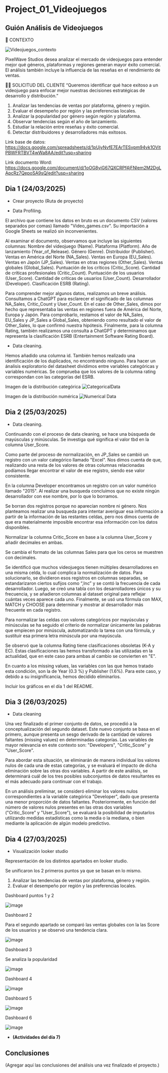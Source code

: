 # Project_01_Videojuegos

## Guión Análisis de Videojuegos

🧠 CONTEXTO

![Videojuegos_contexto](https://github.com/user-attachments/assets/aa743e72-dee8-4f10-a8be-1a7c4c81c737)

PixelWave Studios desea analizar el mercado de videojuegos para entender mejor qué géneros, plataformas y regiones generan mayor éxito comercial. El análisis también incluye la influencia de las reseñas en el rendimiento de ventas.

👨‍💼 SOLICITUD DEL CLIENTE
“Queremos identificar qué hace exitoso a un videojuego para enfocar mejor nuestras decisiones estratégicas de desarrollo y distribución.”

1. Analizar las tendencias de ventas por plataforma, género y región.
2. Evaluar el desempeño por región y las preferencias locales.
3. Analizar la popularidad por género según región y plataforma.
4. Observar tendencias según el año de lanzamiento.
5. Estudiar la relación entre reseñas y éxito comercial.
6. Detectar distribuidores y desarrolladores más exitosos.

Link base de datos: https://docs.google.com/spreadsheets/d/1pUjyNvfE7EArTESvpm94vk1OVitPBWFRTBVT4wWa8AA/edit?usp=sharing

Link documento Word: https://docs.google.com/document/d/1oOG8yiG67QXCRPf4jFNlem2M2DgLApcRz7QepoSA9sQ/edit?usp=sharing


## Dia 1 (24/03/2025)
- Crear proyecto (Ruta de proyecto)

- Data Profiling.

El archivo que contiene los datos en bruto es un documento CSV (valores separados por comas) llamado "Video_games.csv". Su importación a Google Sheets se realizó sin inconvenientes.

  Al examinar el documento, observamos que incluye las siguientes columnas: Nombre del videojuego (Name). Plataforma (Platform). Año de lanzamiento (Year_of_Release). Género (Genre). Distribuidor (Publisher). Ventas en América del Norte (NA_Sales). Ventas en Europa (EU_Sales). Ventas en Japón (JP_Sales). Ventas en otras regiones (Other_Sales). Ventas globales (Global_Sales). Puntuación de los críticos (Critic_Score). Cantidad de críticas profesionales (Critic_Count). Puntuación de los usuarios (User_Score). Cantidad de críticas de usuarios (User_Count). Desarrollador (Developer). Clasificación ESRB (Rating).

Para comprender mejor algunos datos, realizamos un breve análisis. Consultamos a ChatGPT para esclarecer el significado de las columnas NA_Sales, Critic_Count y User_Count.
En el caso de Other_Sales, dimos por hecho que representaba las ventas en regiones fuera de América del Norte, Europa y Japón. Para comprobarlo, restamos el valor de NA_Sales, EU_Sales y JP_Sales a Global_Sales, obteniendo como resultado el valor de Other_Sales, lo que confirmó nuestra hipótesis.
Finalmente, para la columna Rating, también realizamos una consulta a ChatGPT y determinamos que representa la clasificación ESRB (Entertainment Software Rating Board).

- Data cleaning.

Hemos añadido una columna id. También hemos realizado una identificación de los duplicados, no encontrando ninguno. Para hacer un ánalisis exploratorio del datasheet dividimos entre variables categóricas y variables numéricas. Se comprueba que los valores de la columna rating correspondan con las categorías del ESRB.

Imagen de la distribución categórica
  ![CategoricalData](https://github.com/user-attachments/assets/4e9562b7-22b6-4210-b1e2-ef12ff21f5c6)

Imagen de la distribución numérica </summary>
  ![Numerical Data](https://github.com/user-attachments/assets/a2af12c2-4e1d-4745-be07-113207f875b8)




## Dia 2 (25/03/2025)
- Data cleaning.

Continuando con el proceso de data cleaning, se hace una búsqueda de mayúsculas y minúsculas. Se investiga qué significa el valor tbd en la columna User_Score.

Como parte del proceso de normalización, en JP_Sales se cambió un registro con un valor categórico llamado "Excel". Nos dimos cuenta de que, realizando una resta de los valores de otras columnas relacionadas podíamos llegar encontrar el valor de ese registro, siendo ese valor consistente.

En la columna Developer encontramos un registro con un valor numérico llamado "2015". Al realizar una busqueda concluimos que no existe ningún desarrollador con ese nombre, por lo que lo borramos.

Se borran dos registros porque no aparecían nombre ni género. Nos planteamos realizar una busqueda para intentar averiguar esa información a partir de la información de las restantes celdas, pero nos dimos cuenta de que era materialmente imposible encontrar esa información con los datos disponibles. 

Normalizar la columna Critic_Score en base a la columna User_Score y añadir decimales en ambas.

Se cambia el formato de las columnas Sales para que los ceros se muestren con decimales.

Se identificó que muchos videojuegos tienen múltiples desarrolladores en una misma celda, lo cual complica la normalización de datos. Para solucionarlo, se dividieron esos registros en columnas separadas, se estandarizaron ciertos sufijos como “,Inc” y se contó la frecuencia de cada desarrollador. Luego, se creó una tabla con los desarrolladores únicos y su frecuencia, y se añadieron columnas al dataset original para reflejar cuántas veces aparece cada uno. Finalmente, se usó una fórmula con MAX, MATCH y CHOOSE para determinar y mostrar al desarrollador más frecuente en cada registro.

Para normalizar las celdas con valores categóricos por mayúsculas y minúsculas se ha seguido el criterio de normalizar únicamente las palabras que empiecen por minúscula, automatizando la tarea con una fórmula, y sustituir esa primera letra minúscula por una mayúscula.

Se observó que la columna Rating tiene clasificaciones obsoletas (K-A y EC). Estas clasificaciones las hemos transformado a las utilizadas en la actualidad, que en este caso para ambas al cambio se convierten en "E".

En cuanto a los missing values, las variables con las que hemos tratado esta condición, son la de Year (0.3 %)  y Publisher (1.6%). Para este caso, y debido a su insignificancia, hemos decidido eliminarlos. 

Incluir los gráficos en el día 1 del README.

## Dia 3 (26/03/2025)
- Data cleaning

Una vez finalizado el primer conjunto de datos, se procedió a la conceptualización del segundo dataset. Este nuevo conjunto se basa en el primero, aunque presenta un sesgo derivado de la cantidad de valores faltantes (missing values) en determinadas categorías. Las variables de mayor relevancia en este contexto son: "Developers", "Critic_Score" y "User_Score".

Para abordar esta situación, se eliminarán de manera individual los valores nulos de cada una de estas categorías, y se evaluará el impacto de dicha eliminación sobre las otras dos variables. A partir de este análisis, se determinará cuál de los tres posibles subconjuntos de datos resultantes es el más adecuado para continuar con el trabajo.

En un análisis preliminar, se consideró eliminar los valores nulos correspondientes a la variable categórica "Developer", dado que presenta una menor proporción de datos faltantes. Posteriormente, en función del número de valores nulos presentes en las otras dos variables ("Critic_Score" y "User_Score"), se evaluará la posibilidad de imputarlos utilizando medidas estadísticas como la media o la mediana, o bien mediante la aplicación de algún modelo predictivo.

## Dia 4 (27/03/2025)
- Visualización looker studio

Representación de los distintos apartados en looker studio. 

Se unificaron los 2 primeros puntos ya que se basan en lo mismo.

1. Analizar las tendencias de ventas por plataforma, género y región.
2. Evaluar el desempeño por región y las preferencias locales.

Dashboard puntos 1 y 2

![image](https://github.com/user-attachments/assets/da4a6641-c955-4a3f-a1b4-01eff5509689)


Dashboard 2

Para el segundo apartado se comparó las ventas globales con la las Score de los usuarios y se observó una tendencia clara.

![image](https://github.com/user-attachments/assets/db715dd1-1f26-4ae1-a480-7dc6beafb4a4)

Dashboard 3

Se analiza la popularidad

![image](https://github.com/user-attachments/assets/93a83520-1caf-4abe-a0bf-0477bd7e56fd)

Dashboard 4

![image](https://github.com/user-attachments/assets/791a4e4c-a294-4c47-974f-340ee2b8a228)

Dashboard 5

![image](https://github.com/user-attachments/assets/108b776e-a5bf-40a3-8ddd-c97b5bbab24f)

Dashboard 6

![image](https://github.com/user-attachments/assets/10c12461-1285-415e-9909-92e3b45b9eaa)



- **(Actividades del día 7)**

## Conclusiones

(Agregar aquí las conclusiones del análisis una vez finalizado el proyecto.)
